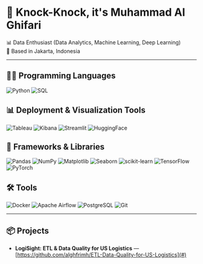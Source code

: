# 👋 Knock-Knock, it's **Muhammad Al Ghifari**

📊 Data Enthusiast (Data Analytics, Machine Learning, Deep Learning)  
📍 Based in Jakarta, Indonesia

---

## 🧑‍💻 Programming Languages
![Python](https://img.shields.io/badge/Python-3776AB?logo=python&logoColor=white)
![SQL](https://img.shields.io/badge/SQL-025E8C?logo=postgresql&logoColor=white)

## 📊 Deployment & Visualization Tools
![Tableau](https://img.shields.io/badge/Tableau-E97627?logo=tableau&logoColor=white)
![Kibana](https://img.shields.io/badge/Kibana-005571?logo=kibana&logoColor=white)
![Streamlit](https://img.shields.io/badge/Streamlit-FF4B4B?logo=streamlit&logoColor=white)
![HuggingFace](https://img.shields.io/badge/HuggingFace-FFD21E?logo=huggingface&logoColor=black)

## 🧰 Frameworks & Libraries
![Pandas](https://img.shields.io/badge/Pandas-150458?logo=pandas&logoColor=white)
![NumPy](https://img.shields.io/badge/NumPy-013243?logo=numpy&logoColor=white)
![Matplotlib](https://img.shields.io/badge/Matplotlib-11557C?logo=plotly&logoColor=white)
![Seaborn](https://img.shields.io/badge/Seaborn-4C8CBF?logo=python&logoColor=white)
![scikit-learn](https://img.shields.io/badge/scikit--learn-F7931E?logo=scikitlearn&logoColor=white)
![TensorFlow](https://img.shields.io/badge/TensorFlow-FF6F00?logo=tensorflow&logoColor=white)
![PyTorch](https://img.shields.io/badge/PyTorch-EE4C2C?logo=pytorch&logoColor=white)

## 🛠️ Tools
![Docker](https://img.shields.io/badge/Docker-2496ED?logo=docker&logoColor=white)
![Apache Airflow](https://img.shields.io/badge/Apache%20Airflow-017CEE?logo=apacheairflow&logoColor=white)
![PostgreSQL](https://img.shields.io/badge/PostgreSQL-336791?logo=postgresql&logoColor=white)
![Git](https://img.shields.io/badge/Git-F05032?logo=git&logoColor=white)

---

## 📦 Projects
- **LogiSight: ETL & Data Quality for US Logistics** — [https://github.com/alghfrimh/ETL-Data-Quality-for-US-Logistics](#)
